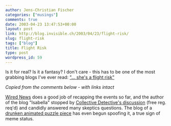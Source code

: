 ```yaml
---
author: Jens-Christian Fischer
categories: ["musings"]
comments: true
date: 2003-04-23 13:47:53+00:00
layout: post
link: http://blog.invisible.ch/2003/04/23/flight-risk/
slug: flight-risk
tags: ["blog"]
title: Flight Risk
type: post
wordpress_id: 59
---
```


Is it for real? Is it a fantasy? I don't care - this has to be one of the most grabbing blogs I've ever read: ["... she's a flight risk"](http://www.aflightrisk.blogspot.com/)

  


_Copied from the comments below - with links intact_  

[Wired News](http://www.wired.com/news/culture/0,1284,58754,00.html) does a good job of recapping the events so far, and the author of the blog "Isabella" stopped by [Collective Detective's discussion](http://www.collectivedetective.org/campaign/lounge/discussion/849) (free reg. req'd) and candidly answered many skeptics questions.  The 
blog of a [drunken animated puzzle piece](http://www.puzzylogic.com/blog/archives/2003/05_07_000017.php) has even begun spoofing it, a true sign of meme status.
